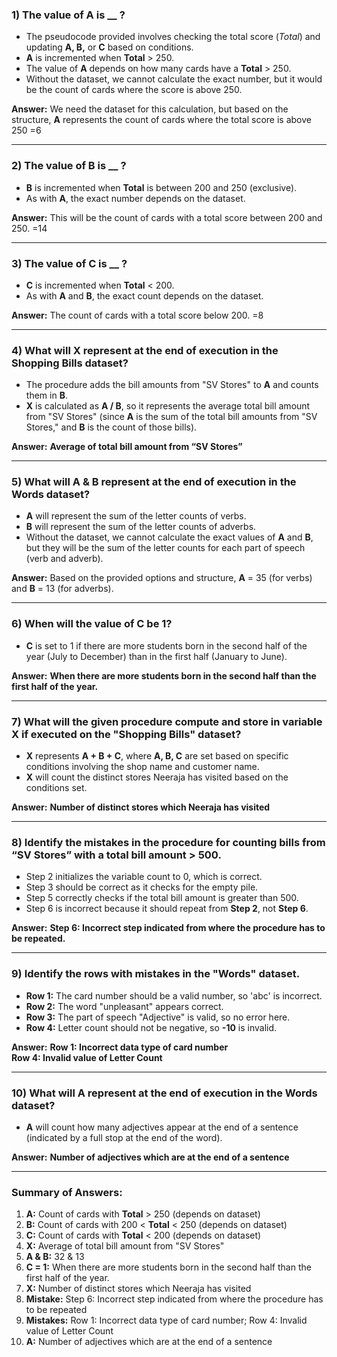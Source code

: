 

### **1) The value of A is \_\_ ?**
- The pseudocode provided involves checking the total score (*Total*) and updating **A, B,** or **C** based on conditions.
- **A** is incremented when **Total** > 250.
- The value of **A** depends on how many cards have a **Total** > 250.
- Without the dataset, we cannot calculate the exact number, but it would be the count of cards where the score is above 250.

**Answer:** We need the dataset for this calculation, but based on the structure, **A** represents the count of cards where the total score is above 250  =6

---

### **2) The value of B is \_\_ ?**
- **B** is incremented when **Total** is between 200 and 250 (exclusive).
- As with **A**, the exact number depends on the dataset.

**Answer:** This will be the count of cards with a total score between 200 and 250. =14

---

### **3) The value of C is \_\_ ?**
- **C** is incremented when **Total** < 200.
- As with **A** and **B**, the exact count depends on the dataset.

**Answer:** The count of cards with a total score below 200. =8

---

### **4) What will **X** represent at the end of execution in the Shopping Bills dataset?**
- The procedure adds the bill amounts from "SV Stores" to **A** and counts them in **B**.
- **X** is calculated as **A / B**, so it represents the average total bill amount from "SV Stores" (since **A** is the sum of the total bill amounts from "SV Stores," and **B** is the count of those bills).

**Answer:** **Average of total bill amount from “SV Stores”**

---

### **5) What will A & B represent at the end of execution in the Words dataset?**
- **A** will represent the sum of the letter counts of verbs.
- **B** will represent the sum of the letter counts of adverbs.
- Without the dataset, we cannot calculate the exact values of **A** and **B**, but they will be the sum of the letter counts for each part of speech (verb and adverb).

**Answer:** Based on the provided options and structure, **A** = 35 (for verbs) and **B** = 13 (for adverbs).

---

### **6) When will the value of C be 1?**
- **C** is set to 1 if there are more students born in the second half of the year (July to December) than in the first half (January to June).
  
**Answer:** **When there are more students born in the second half than the first half of the year.**

---

### **7) What will the given procedure compute and store in variable X if executed on the "Shopping Bills" dataset?**
- **X** represents **A + B + C**, where **A, B, C** are set based on specific conditions involving the shop name and customer name.
- **X** will count the distinct stores Neeraja has visited based on the conditions set.

**Answer:** **Number of distinct stores which Neeraja has visited**

---

### **8) Identify the mistakes in the procedure for counting bills from “SV Stores” with a total bill amount > 500.**
- Step 2 initializes the variable count to 0, which is correct.
- Step 3 should be correct as it checks for the empty pile.
- Step 5 correctly checks if the total bill amount is greater than 500.
- Step 6 is incorrect because it should repeat from **Step 2**, not **Step 6**.
  
**Answer:** **Step 6: Incorrect step indicated from where the procedure has to be repeated.**

---

### **9) Identify the rows with mistakes in the "Words" dataset.**
- **Row 1:** The card number should be a valid number, so 'abc' is incorrect.
- **Row 2:** The word "unpleasant" appears correct.
- **Row 3:** The part of speech "Adjective" is valid, so no error here.
- **Row 4:** Letter count should not be negative, so **-10** is invalid.

**Answer:** **Row 1: Incorrect data type of card number**  
**Row 4: Invalid value of Letter Count**

---

### **10) What will **A** represent at the end of execution in the Words dataset?**
- **A** will count how many adjectives appear at the end of a sentence (indicated by a full stop at the end of the word).
  
**Answer:** **Number of adjectives which are at the end of a sentence**

--- 

### **Summary of Answers:**

1) **A:** Count of cards with **Total** > 250 (depends on dataset)
2) **B:** Count of cards with 200 < **Total** < 250 (depends on dataset)
3) **C:** Count of cards with **Total** < 200 (depends on dataset)
4) **X:** Average of total bill amount from "SV Stores"
5) **A & B:** 32 & 13
6) **C = 1:** When there are more students born in the second half than the first half of the year.
7) **X:** Number of distinct stores which Neeraja has visited
8) **Mistake:** Step 6: Incorrect step indicated from where the procedure has to be repeated
9) **Mistakes:** Row 1: Incorrect data type of card number; Row 4: Invalid value of Letter Count
10) **A:** Number of adjectives which are at the end of a sentence

